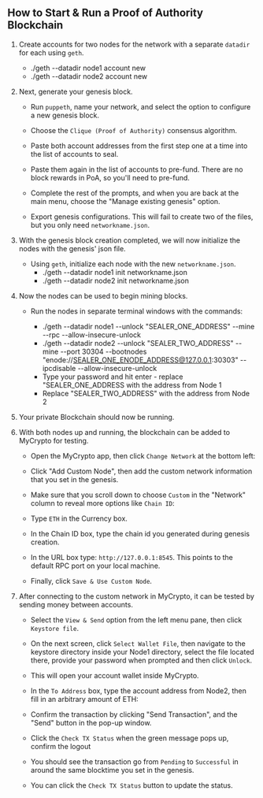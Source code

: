 ## How to Start & Run a Proof of Authority Blockchain

1. Create accounts for two nodes for the network with a separate `datadir` for each using `geth`.

   - ./geth --datadir node1 account new
   - ./geth --datadir node2 account new

2. Next, generate your genesis block.

   - Run `puppeth`, name your network, and select the option to configure a new genesis block.

   - Choose the `Clique (Proof of Authority)` consensus algorithm.

   - Paste both account addresses from the first step one at a time into the list of accounts to seal.

   - Paste them again in the list of accounts to pre-fund. There are no block rewards in PoA, so you'll need to pre-fund.

   - Complete the rest of the prompts, and when you are back at the main menu, choose the "Manage existing genesis" option.

   - Export genesis configurations. This will fail to create two of the files, but you only need `networkname.json`.

3. With the genesis block creation completed, we will now initialize the nodes with the genesis' json file.

   - Using `geth`, initialize each node with the new `networkname.json`.
     - ./geth --datadir node1 init networkname.json
     - ./geth --datadir node2 init networkname.json

4. Now the nodes can be used to begin mining blocks.

   - Run the nodes in separate terminal windows with the commands:

     - ./geth --datadir node1 --unlock "SEALER_ONE_ADDRESS" --mine --rpc --allow-insecure-unlock
     - ./geth --datadir node2 --unlock "SEALER_TWO_ADDRESS" --mine --port 30304 --bootnodes "enode://SEALER_ONE_ENODE_ADDRESS@127.0.0.1:30303" --ipcdisable --allow-insecure-unlock
     - Type your password and hit enter - replace "SEALER_ONE_ADDRESS with the address from Node 1
     - Replace "SEALER_TWO_ADDRESS" with the address from Node 2

5. Your private Blockchain should now be running.

6. With both nodes up and running, the blockchain can be added to MyCrypto for testing.

   - Open the MyCrypto app, then click `Change Network` at the bottom left:

   - Click "Add Custom Node", then add the custom network information that you set in the genesis.

   - Make sure that you scroll down to choose `Custom` in the "Network" column to reveal more options like `Chain ID`:

   - Type `ETH` in the Currency box.

   - In the Chain ID box, type the chain id you generated during genesis creation.

   - In the URL box type: `http://127.0.0.1:8545`. This points to the default RPC port on your local machine.

   - Finally, click `Save & Use Custom Node`.

7. After connecting to the custom network in MyCrypto, it can be tested by sending money between accounts.

   - Select the `View & Send` option from the left menu pane, then click `Keystore file`.

   - On the next screen, click `Select Wallet File`, then navigate to the keystore directory inside your Node1 directory, select the file located there, provide your password when prompted and then click `Unlock`.

   - This will open your account wallet inside MyCrypto.

   - In the `To Address` box, type the account address from Node2, then fill in an arbitrary amount of ETH:

   - Confirm the transaction by clicking "Send Transaction", and the "Send" button in the pop-up window.

   - Click the `Check TX Status` when the green message pops up, confirm the logout

   - You should see the transaction go from `Pending` to `Successful` in around the same blocktime you set in the genesis.

   - You can click the `Check TX Status` button to update the status.
